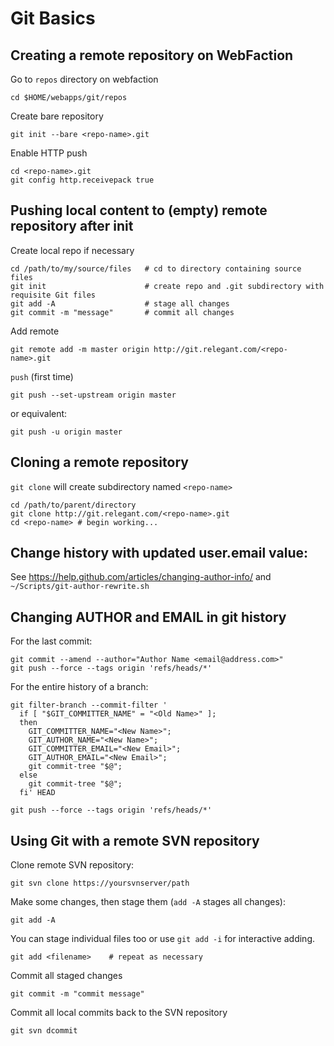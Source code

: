 # Git Basics

## Creating a remote repository on WebFaction

Go to `repos` directory on webfaction

    cd $HOME/webapps/git/repos

Create bare repository

    git init --bare <repo-name>.git

Enable HTTP push

    cd <repo-name>.git
    git config http.receivepack true

## Pushing local content to (empty) remote repository after init

Create local repo if necessary

    cd /path/to/my/source/files   # cd to directory containing source files
    git init                      # create repo and .git subdirectory with requisite Git files
    git add -A                    # stage all changes
    git commit -m "message"       # commit all changes

Add remote

    git remote add -m master origin http://git.relegant.com/<repo-name>.git

`push` (first time)

    git push --set-upstream origin master

or equivalent:

    git push -u origin master

## Cloning a remote repository

`git clone` will create subdirectory named `<repo-name>`

    cd /path/to/parent/directory
    git clone http://git.relegant.com/<repo-name>.git
    cd <repo-name> # begin working...

## Change history with updated user.email value:

See https://help.github.com/articles/changing-author-info/
and `~/Scripts/git-author-rewrite.sh`

## Changing AUTHOR and EMAIL in git history

For the last commit:

    git commit --amend --author="Author Name <email@address.com>"
    git push --force --tags origin 'refs/heads/*'

For the entire history of a branch:

    git filter-branch --commit-filter '
      if [ "$GIT_COMMITTER_NAME" = "<Old Name>" ];
      then
        GIT_COMMITTER_NAME="<New Name>";
        GIT_AUTHOR_NAME="<New Name>";
        GIT_COMMITTER_EMAIL="<New Email>";
        GIT_AUTHOR_EMAIL="<New Email>";
        git commit-tree "$@";
      else
        git commit-tree "$@";
      fi' HEAD

    git push --force --tags origin 'refs/heads/*'

## Using Git with a remote SVN repository

Clone remote SVN repository:

    git svn clone https://yoursvnserver/path

Make some changes, then stage them (`add -A` stages all changes):

    git add -A

You can stage individual files too or use `git add -i` for interactive adding.

    git add <filename>    # repeat as necessary

Commit all staged changes

    git commit -m "commit message"

Commit all local commits back to the SVN repository

    git svn dcommit
